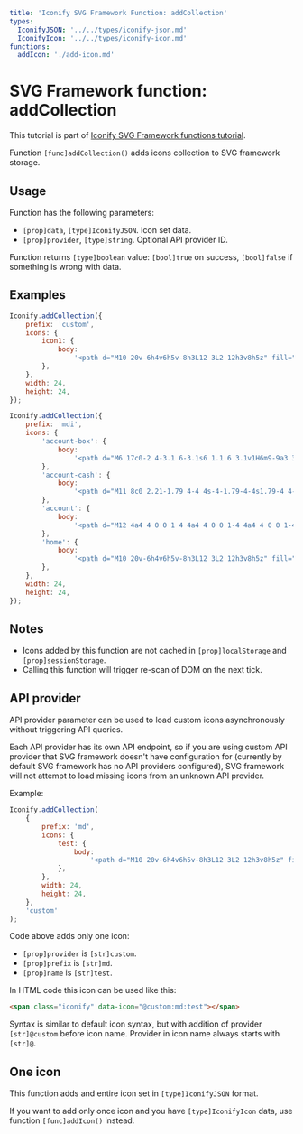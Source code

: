 ```yaml
title: 'Iconify SVG Framework Function: addCollection'
types:
  IconifyJSON: '../../types/iconify-json.md'
  IconifyIcon: '../../types/iconify-icon.md'
functions:
  addIcon: './add-icon.md'
```

# SVG Framework function: addCollection

This tutorial is part of [Iconify SVG Framework functions tutorial](./functions.md#adding-icons).

Function `[func]addCollection()` adds icons collection to SVG framework storage.

## Usage

Function has the following parameters:

- `[prop]data`, `[type]IconifyJSON`. Icon set data.
- `[prop]provider`, `[type]string`. Optional API provider ID.

Function returns `[type]boolean` value: `[bool]true` on success, `[bool]false` if something is wrong with data.

## Examples

```js
Iconify.addCollection({
	prefix: 'custom',
	icons: {
		icon1: {
			body:
				'<path d="M10 20v-6h4v6h5v-8h3L12 3L2 12h3v8h5z" fill="currentColor"/>',
		},
	},
	width: 24,
	height: 24,
});
```

```js
Iconify.addCollection({
	prefix: 'mdi',
	icons: {
		'account-box': {
			body:
				'<path d="M6 17c0-2 4-3.1 6-3.1s6 1.1 6 3.1v1H6m9-9a3 3 0 0 1-3 3a3 3 0 0 1-3-3a3 3 0 0 1 3-3a3 3 0 0 1 3 3M3 5v14a2 2 0 0 0 2 2h14a2 2 0 0 0 2-2V5a2 2 0 0 0-2-2H5a2 2 0 0 0-2 2z" fill="currentColor"/>',
		},
		'account-cash': {
			body:
				'<path d="M11 8c0 2.21-1.79 4-4 4s-4-1.79-4-4s1.79-4 4-4s4 1.79 4 4m0 6.72V20H0v-2c0-2.21 3.13-4 7-4c1.5 0 2.87.27 4 .72M24 20H13V3h11v17m-8-8.5a2.5 2.5 0 0 1 5 0a2.5 2.5 0 0 1-5 0M22 7a2 2 0 0 1-2-2h-3c0 1.11-.89 2-2 2v9a2 2 0 0 1 2 2h3c0-1.1.9-2 2-2V7z" fill="currentColor"/>',
		},
		'account': {
			body:
				'<path d="M12 4a4 4 0 0 1 4 4a4 4 0 0 1-4 4a4 4 0 0 1-4-4a4 4 0 0 1 4-4m0 10c4.42 0 8 1.79 8 4v2H4v-2c0-2.21 3.58-4 8-4z" fill="currentColor"/>',
		},
		'home': {
			body:
				'<path d="M10 20v-6h4v6h5v-8h3L12 3L2 12h3v8h5z" fill="currentColor"/>',
		},
	},
	width: 24,
	height: 24,
});
```

## Notes

- Icons added by this function are not cached in `[prop]localStorage` and `[prop]sessionStorage`.
- Calling this function will trigger re-scan of DOM on the next tick.

## API provider

API provider parameter can be used to load custom icons asynchronously without triggering API queries.

Each API provider has its own API endpoint, so if you are using custom API provider that SVG framework doesn't have configuration for (currently by default SVG framework has no API providers configured), SVG framework will not attempt to load missing icons from an unknown API provider.

Example:

```js
Iconify.addCollection(
	{
		prefix: 'md',
		icons: {
			test: {
				body:
					'<path d="M10 20v-6h4v6h5v-8h3L12 3L2 12h3v8h5z" fill="currentColor"/>',
			},
		},
		width: 24,
		height: 24,
	},
	'custom'
);
```

Code above adds only one icon:

- `[prop]provider` is `[str]custom`.
- `[prop]prefix` is `[str]md`.
- `[prop]name` is `[str]test`.

In HTML code this icon can be used like this:

```html
<span class="iconify" data-icon="@custom:md:test"></span>
```

Syntax is similar to default icon syntax, but with addition of provider `[str]@custom` before icon name. Provider in icon name always starts with `[str]@`.

## One icon

This function adds and entire icon set in `[type]IconifyJSON` format.

If you want to add only once icon and you have `[type]IconifyIcon` data, use function `[func]addIcon()` instead.
